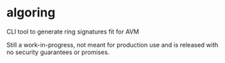 # algoring
CLI tool to generate ring signatures fit for AVM

Still a work-in-progress, not meant for production use and is released with no security guarantees or promises.
